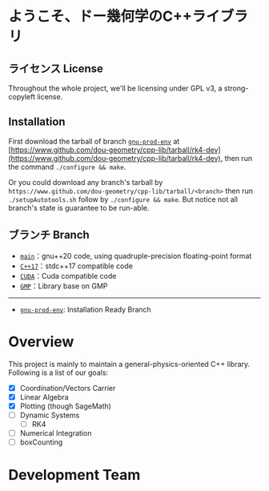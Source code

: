 # ようこそ、ドー幾何学のC++ライブラリ

## ライセンス License

Throughout the whole project, we'll be licensing under GPL v3, a strong-copyleft license.

## Installation

First download the tarball of branch [`gnu-prod-env`](https://github.com/dou-geometry/cpp-lib/tree/gnu-prod-env) at [https://www.github.com/dou-geometry/cpp-lib/tarball/rk4-dev](https://www.github.com/dou-geometry/cpp-lib/tarball/rk4-dev), then run the command `./configure && make`.

Or you could download any branch's tarball by `https://www.github.com/dou-geometry/cpp-lib/tarball/<branch>` then run `./setupAutotools.sh` follow by `./configure && make`. But notice not all branch's state is guarantee to be run-able.

## ブランチ Branch

- [`main`](https://github.com/dou-geometry/cpp-lib/tree/main)：gnu++20 code, using quadruple-precision floating-point format
- [`C++17`](https://github.com/dou-geometry/cpp-lib/tree/C++17)：stdc++17 compatible code
- [`CUDA`](https://github.com/dou-geometry/cpp-lib/tree/CUDA)：Cuda compatible code
- [`GMP`](https://github.com/dou-geometry/cpp-lib/tree/GMP)：Library base on GMP

---

- [`gnu-prod-env`](https://github.com/dou-geometry/cpp-lib/tree/gnu-prod-env): Installation Ready Branch

# Overview

This project is mainly to maintain a general-physics-oriented C++ library. Following is a list of our goals:

- [x] Coordination/Vectors Carrier
- [x] Linear Algebra
- [x] Plotting (though SageMath)
- [ ] Dynamic Systems
  - [ ] RK4
- [ ] Numerical Integration
- [ ] boxCounting

# Development Team
